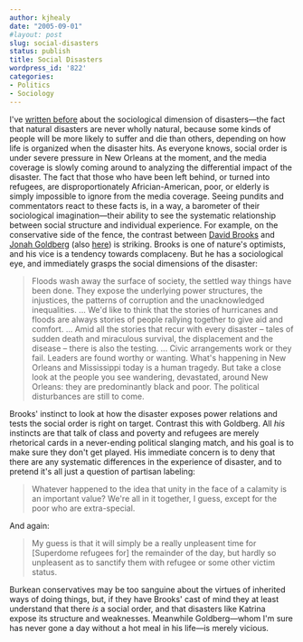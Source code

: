 ```yaml
---
author: kjhealy
date: "2005-09-01"
#layout: post
slug: social-disasters
status: publish
title: Social Disasters
wordpress_id: '822'
categories:
- Politics
- Sociology
---
```


I've [written before](http://crookedtimber.org/2005/03/22/hot-in-the-city/) about the sociological dimension of disasters—the fact that natural disasters are never wholly natural, because some kinds of people will be more likely to suffer and die than others, depending on how life is organized when the disaster hits. As everyone knows, social order is under severe pressure in New Orleans at the moment, and the media coverage is slowly coming around to analyzing the differential impact of the disaster. The fact that those who have been left behind, or turned into refugees, are disproportionately Africian-American, poor, or elderly is simply impossible to ignore from the media coverage. Seeing pundits and commentators react to these facts is, in a way, a barometer of their sociological imagination—their ability to see the systematic relationship between social structure and individual experience. For example, on the conservative side of the fence, the contrast between [David Brooks](http://www.nytimes.com/2005/09/01/opinion/01brooks.html) and [Jonah Goldberg](http://corner.nationalreview.com/05_08_28_corner-archive.asp#074746) (also [here](http://corner.nationalreview.com/05_08_28_corner-archive.asp#074466)) is striking. Brooks is one of nature's optimists, and his vice is a tendency towards complaceny. But he has a sociological eye, and immediately grasps the social dimensions of the disaster:

> Floods wash away the surface of society, the settled way things have been done. They expose the underlying power structures, the injustices, the patterns of corruption and the unacknowledged inequalities. ... We'd like to think that the stories of hurricanes and floods are always stories of people rallying together to give aid and comfort. ... Amid all the stories that recur with every disaster – tales of sudden death and miraculous survival, the displacement and the disease – there is also the testing. ... Civic arrangements work or they fail. Leaders are found worthy or wanting. What's happening in New Orleans and Mississippi today is a human tragedy. But take a close look at the people you see wandering, devastated, around New Orleans: they are predominantly black and poor. The political disturbances are still to come.

Brooks' instinct to look at how the disaster exposes power relations and tests the social order is right on target. Contrast this with Goldberg. All *his* instincts are that talk of class and poverty and refugees are merely rhetorical cards in a never-ending political slanging match, and his goal is to make sure they don't get played. His immediate concern is to deny that there are any systematic differences in the experience of disaster, and to pretend it's all just a question of partisan labeling:

> Whatever happened to the idea that unity in the face of a calamity is an important value? We're all in it together, I guess, except for the poor who are extra-special.

And again:

> My guess is that it will simply be a really unpleasent time for [Superdome refugees for] the remainder of the day, but hardly so unpleasent as to sanctify them with refugee or some other victim status.

Burkean conservatives may be too sanguine about the virtues of inherited ways of doing things, but, if they have Brooks' cast of mind they at least understand that there *is* a social order, and that disasters like Katrina expose its structure and weaknesses. Meanwhile Goldberg—whom I'm sure has never gone a day without a hot meal in his life—is merely vicious.
